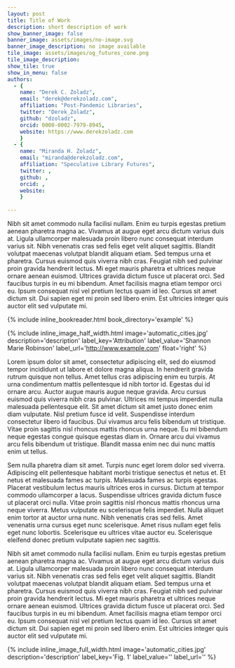 ```yaml
---
layout: post
title: Title of Work
description: short description of work
show_banner_image: false
banner_image: assets/images/no-image.svg
banner_image_description: no image available
tile_image: assets/images/og_futures_cone.png
tile_image_description:
show_tile: true
show_in_menu: false
authors:
  - {
    name: "Derek C. Zoladz",
    email: "derek@derekzoladz.com",
    affiliation: "Post-Pandemic Libraries",
    twitter: "Derek_Zoladz",
    github: "dzoladz",
    orcid: 0000-0002-7979-8945,
    website: https://www.derekzoladz.com
    }
  - {
    name: "Miranda H. Zoladz",
    email: "miranda@derekzoladz.com",
    affiliation: "Speculative Library Futures",
    twitter: ,
    github: ,
    orcid: ,
    website:
    }
    
---
```


Nibh sit amet commodo nulla facilisi nullam. Enim eu turpis egestas pretium aenean pharetra magna ac. Vivamus at augue eget arcu dictum varius duis at. Ligula ullamcorper malesuada proin libero nunc consequat interdum varius sit. Nibh venenatis cras sed felis eget velit aliquet sagittis. Blandit volutpat maecenas volutpat blandit aliquam etiam. Sed tempus urna et pharetra. Cursus euismod quis viverra nibh cras. Feugiat nibh sed pulvinar proin gravida hendrerit lectus. Mi eget mauris pharetra et ultrices neque ornare aenean euismod. Ultrices gravida dictum fusce ut placerat orci. Sed faucibus turpis in eu mi bibendum. Amet facilisis magna etiam tempor orci eu. Ipsum consequat nisl vel pretium lectus quam id leo. Cursus sit amet dictum sit. Dui sapien eget mi proin sed libero enim. Est ultricies integer quis auctor elit sed vulputate mi.

{% include inline_bookreader.html
    book_directory='example'
%}

{% include inline_image_half_width.html
    image='automatic_cities.jpg'
    description='description' 
    label_key='Attribution'
    label_value='Shannon Marie Robinson'
    label_url='http://www.example.com'
    float='right'
%}

Lorem ipsum dolor sit amet, consectetur adipiscing elit, sed do eiusmod tempor incididunt ut labore et dolore magna aliqua. In hendrerit gravida rutrum quisque non tellus. Amet tellus cras adipiscing enim eu turpis. At urna condimentum mattis pellentesque id nibh tortor id. Egestas dui id ornare arcu. Auctor augue mauris augue neque gravida. Arcu cursus euismod quis viverra nibh cras pulvinar. Ultrices mi tempus imperdiet nulla malesuada pellentesque elit. Sit amet dictum sit amet justo donec enim diam vulputate. Nisl pretium fusce id velit. Suspendisse interdum consectetur libero id faucibus. Dui vivamus arcu felis bibendum ut tristique. Vitae proin sagittis nisl rhoncus mattis rhoncus urna neque. Eu mi bibendum neque egestas congue quisque egestas diam in. Ornare arcu dui vivamus arcu felis bibendum ut tristique. Blandit massa enim nec dui nunc mattis enim ut tellus.

Sem nulla pharetra diam sit amet. Turpis nunc eget lorem dolor sed viverra. Adipiscing elit pellentesque habitant morbi tristique senectus et netus et. Et netus et malesuada fames ac turpis. Malesuada fames ac turpis egestas. Placerat vestibulum lectus mauris ultrices eros in cursus. Dictum at tempor commodo ullamcorper a lacus. Suspendisse ultrices gravida dictum fusce ut placerat orci nulla. Vitae proin sagittis nisl rhoncus mattis rhoncus urna neque viverra. Metus vulputate eu scelerisque felis imperdiet. Nulla aliquet enim tortor at auctor urna nunc. Nibh venenatis cras sed felis. Amet venenatis urna cursus eget nunc scelerisque. Amet risus nullam eget felis eget nunc lobortis. Scelerisque eu ultrices vitae auctor eu. Scelerisque eleifend donec pretium vulputate sapien nec sagittis.

Nibh sit amet commodo nulla facilisi nullam. Enim eu turpis egestas pretium aenean pharetra magna ac. Vivamus at augue eget arcu dictum varius duis at. Ligula ullamcorper malesuada proin libero nunc consequat interdum varius sit. Nibh venenatis cras sed felis eget velit aliquet sagittis. Blandit volutpat maecenas volutpat blandit aliquam etiam. Sed tempus urna et pharetra. Cursus euismod quis viverra nibh cras. Feugiat nibh sed pulvinar proin gravida hendrerit lectus. Mi eget mauris pharetra et ultrices neque ornare aenean euismod. Ultrices gravida dictum fusce ut placerat orci. Sed faucibus turpis in eu mi bibendum. Amet facilisis magna etiam tempor orci eu. Ipsum consequat nisl vel pretium lectus quam id leo. Cursus sit amet dictum sit. Dui sapien eget mi proin sed libero enim. Est ultricies integer quis auctor elit sed vulputate mi.

{% include inline_image_full_width.html
    image='automatic_cities.jpg'
    description='description' 
    label_key='Fig. 1'
    label_value=''
    label_url=''
%}